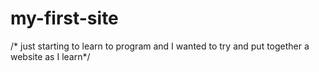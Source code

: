 # my-first-site
/* just starting to learn to program and I wanted to try and put together a website as I learn*/

